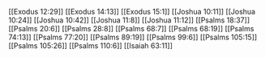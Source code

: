 [[Exodus 12:29]]
[[Exodus 14:13]]
[[Exodus 15:1]]
[[Joshua 10:11]]
[[Joshua 10:24]]
[[Joshua 10:42]]
[[Joshua 11:8]]
[[Joshua 11:12]]
[[Psalms 18:37]]
[[Psalms 20:6]]
[[Psalms 28:8]]
[[Psalms 68:7]]
[[Psalms 68:19]]
[[Psalms 74:13]]
[[Psalms 77:20]]
[[Psalms 89:19]]
[[Psalms 99:6]]
[[Psalms 105:15]]
[[Psalms 105:26]]
[[Psalms 110:6]]
[[Isaiah 63:11]]
